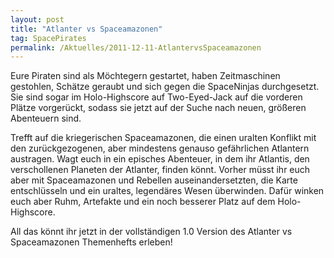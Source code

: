 ```yaml
---
layout: post
title: "Atlanter vs Spaceamazonen"
tag: SpacePirates
permalink: /Aktuelles/2011-12-11-AtlantervsSpaceamazonen
---
```


Eure Piraten sind als Möchtegern gestartet, haben Zeitmaschinen gestohlen, Schätze geraubt und sich gegen die SpaceNinjas durchgesetzt. Sie sind sogar im Holo-Highscore auf Two-Eyed-Jack auf die vorderen Plätze vorgerückt, sodass sie jetzt auf der Suche nach neuen, größeren Abenteuern sind.

Trefft auf die kriegerischen Spaceamazonen, die einen uralten Konflikt mit den zurückgezogenen, aber mindestens genauso gefährlichen Atlantern austragen. Wagt euch in ein episches Abenteuer, in dem ihr Atlantis, den verschollenen Planeten der Atlanter, finden könnt. Vorher müsst ihr euch aber mit Spaceamazonen und Rebellen auseinandersetzten, die Karte entschlüsseln und ein uraltes, legendäres Wesen überwinden. Dafür winken euch aber Ruhm, Artefakte und ein noch besserer Platz auf dem Holo-Highscore.

All das könnt ihr jetzt in der vollständigen 1.0 Version des Atlanter vs Spaceamazonen Themenhefts erleben!
